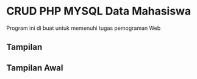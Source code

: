 # CRUD PHP MYSQL Data Mahasiswa

Program ini di buat untuk memenuhi tugas pemograman Web

## Tampilan
## Tampilan Awal
